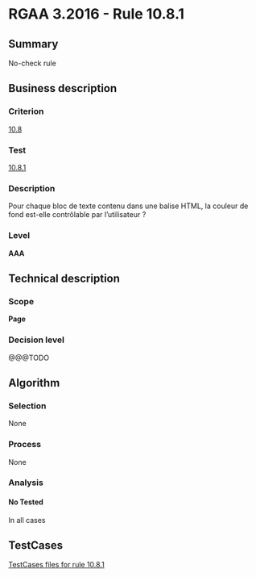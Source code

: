# RGAA 3.2016 - Rule 10.8.1

## Summary
No-check rule


## Business description

### Criterion
[10.8](http://references.modernisation.gouv.fr/rgaa-accessibilite/2016/criteres.html#crit-10-8)

### Test
[10.8.1](http://references.modernisation.gouv.fr/rgaa-accessibilite/2016/criteres.html#test-10-8-1)

### Description
<div lang="fr">Pour chaque bloc de texte contenu dans une balise HTML, la couleur de fond est-elle contr&#xF4;lable par l&#x2019;utilisateur&nbsp;?</div>

### Level
**AAA**


## Technical description

### Scope
**Page**

### Decision level
@@@TODO


## Algorithm

### Selection
None

### Process
None

### Analysis

#### No Tested
In all cases


##  TestCases

[TestCases files for rule 10.8.1](https://github.com/Asqatasun/Asqatasun/tree/develop/rules/rules-rgaa3.2016/src/test/resources/testcases/rgaa32016/Rgaa32016Rule100801/)


